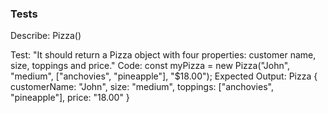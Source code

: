 ### Tests

Describe: Pizza()

Test: "It should return a Pizza object with four properties: customer name, size, toppings and price."
Code: const myPizza = new Pizza("John", "medium", ["anchovies", "pineapple"], "$18.00");
Expected Output: Pizza { customerName: "John", size: "medium", toppings: ["anchovies", "pineapple"], price: "18.00" }


